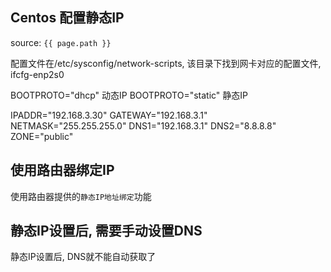 ## Centos 配置静态IP
source: `{{ page.path }}`

配置文件在/etc/sysconfig/network-scripts, 该目录下找到网卡对应的配置文件, ifcfg-enp2s0

  BOOTPROTO="dhcp" 动态IP
  BOOTPROTO="static" 静态IP

  IPADDR="192.168.3.30"
  GATEWAY="192.168.3.1"
  NETMASK="255.255.255.0"
  DNS1="192.168.3.1"
  DNS2="8.8.8.8"
  ZONE="public"

## 使用路由器绑定IP

  使用路由器提供的`静态IP地址绑定`功能

## 静态IP设置后, 需要手动设置DNS

  静态IP设置后, DNS就不能自动获取了


